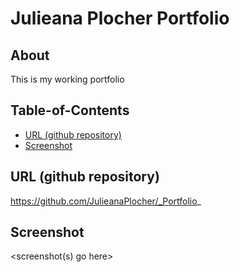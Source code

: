 # Julieana Plocher Portfolio

## About

This is my working portfolio

## Table-of-Contents
* [URL (github repository)](#urlrepo)
* [Screenshot](#screenshot)


## URL (github repository)

https://github.com/JulieanaPlocher/_Portfolio_

## Screenshot
<screenshot(s) go here>